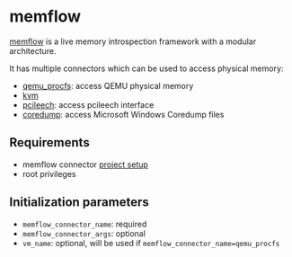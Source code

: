 # memflow

[memflow](https://github.com/memflow/memflow) is a live memory introspection framework with a modular architecture.

It has multiple connectors which can be used to access physical memory:
- [qemu_procfs](https://github.com/memflow/memflow-qemu-procfs): access QEMU physical memory
- [kvm](https://github.com/memflow/memflow-kvm)
- [pcileech](https://github.com/memflow/memflow-pcileech): access pcileech interface
- [coredump](https://github.com/memflow/memflow-coredump): access Microsoft Windows Coredump files

## Requirements

- memflow connector [project setup](https://github.com/memflow/memflow)
- root privileges

## Initialization parameters

- `memflow_connector_name`: required
- `memflow_connector_args`: optional
- `vm_name`: optional, will be used if `memflow_connector_name=qemu_procfs`
